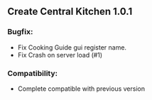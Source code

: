 ## Create Central Kitchen 1.0.1

### Bugfix:
- Fix Cooking Guide gui register name.
- Fix Crash on server load (#1)

### Compatibility:
- Complete compatible with previous version
